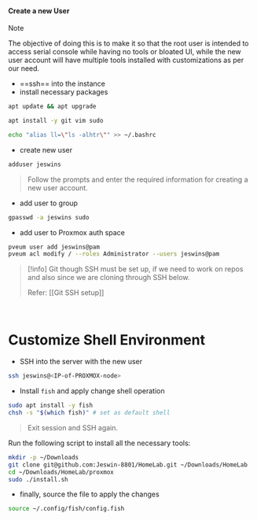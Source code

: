 
</br>

#### Create a new User

> [!note] 
> The objective of doing this is to make it so that the root user is intended to access serial console while having no tools or bloated UI, while the new user account will have multiple tools installed with customizations as per our need.

- ==ssh== into the instance
- install necessary packages

```bash ln:False
apt update && apt upgrade
```

```bash ln:False
apt install -y git vim sudo
```

```bash ln:False
echo "alias ll=\"ls -alhtr\"" >> ~/.bashrc
```

- create new user

```bash ln:False
adduser jeswins
```
> Follow the prompts and enter the required information for creating a new user account.

- add user to group

```bash ln:False
gpasswd -a jeswins sudo
```

- add user to Proxmox auth space

```bash ln:False
pveum user add jeswins@pam
pveum acl modify / --roles Administrator --users jeswins@pam
```

> [!info] 
> Git though SSH must be set up, if we need to work on repos and also since we are cloning through SSH below.
> 
> Refer: [[Git SSH setup]]

</br>

# Customize Shell Environment 

- SSH into the server with the new user
```bash ln:False
ssh jeswins@<IP-of-PROXMOX-node>
```

- Install `fish` and apply change shell operation
```bash ln:False
sudo apt install -y fish
chsh -s "$(which fish)" # set as default shell
```

> Exit session and SSH again.

Run the following script to install all the necessary tools:

```bash ln:False
mkdir -p ~/Downloads
git clone git@github.com:Jeswin-8801/HomeLab.git ~/Downloads/HomeLab
cd ~/Downloads/HomeLab/proxmox
sudo ./install.sh
```

- finally, source the file to apply the changes
```bash ln:False
source ~/.config/fish/config.fish
```